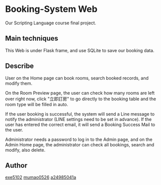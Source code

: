# Booking-System Web

Our Scripting Language course final project.


## Main techniques

This Web is under Flask frame, and use SQLite to save our booking data.

## Describe

User on the Home page can book rooms, search booked records, and modify them.

On the Room Preview page, the user can check how many rooms are left over right now, click "立即訂房" to go directly to the booking table and the room type will be filled in auto.

If the user booking is successful, the system will send a Line message to notify the administrator (LINE settings need to be set in advance). If the user has entered the correct email, it will send a Booking Success Mail to the user.

Administrator needs a password to log in to the Admin page, and on the Admin Home page, the administrator can check all bookings, search and modify, also delete.


## Author

[exe5102](https://github.com/exe5102)
[mumao0526](https://github.com/Mumao0526)
[a24985041a](https://github.com/a24985041a)
